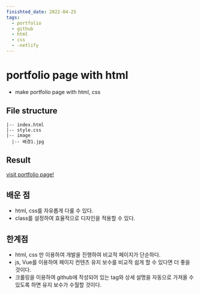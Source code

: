 ```yaml
---
finishted_date: 2022-04-25
tags:
  - portfolio
  - github
  - html
  - css
  - -netlify
---
```

# portfolio page with html
- make portfolio page with html, css

## File structure
```
|-- index.html
|-- style.css
|-- image
  |-- 배경1.jpg
```

## Result
[visit portfolio page!](https://hello-dongwon-kim.netlify.app/)

## 배운 점
- html, css를 자유롭게 다룰 수 있다.
- class를 설정하여 효율적으로 디자인을 적용할 수 있다.

## 한계점
- html, css 만 이용하여 개발을 진행하여 비교적 페이지가 단순하다. 
- js, Vue를 이용하여 페이지 컨텐츠 유지 보수를 비교적 쉽게 할 수 있다면 더 좋을 것이다.
- 크롤링을 이용하여 github에 작성되어 있는 tag와 상세 설명을 자동으로 가져올 수 있도록 하면 유지 보수가 수월할 것이다.
